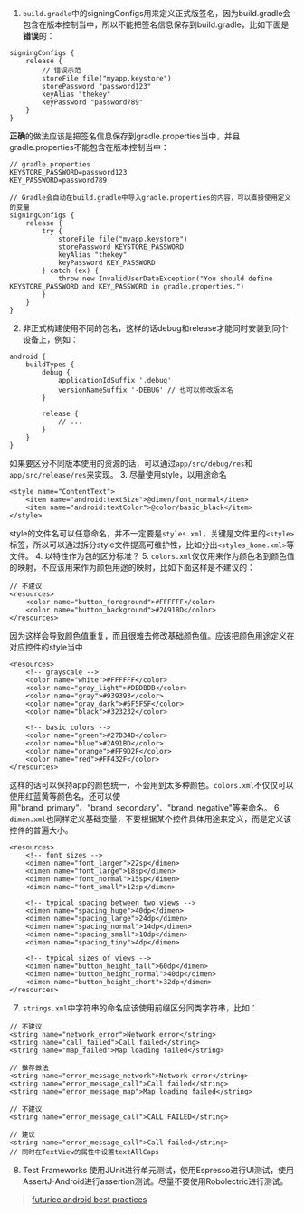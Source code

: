 1. `build.gradle`中的signingConfigs用来定义正式版签名，因为build.gradle会包含在版本控制当中，所以不能把签名信息保存到build.gradle，比如下面是**错误**的：
```
signingConfigs {
	release {
		// 错误示范
		storeFile file("myapp.keystore")
		storePassword "password123"
		keyAlias "thekey"
		keyPassword "password789"
	}
}
```
**正确**的做法应该是把签名信息保存到gradle.properties当中，并且gradle.properties不能包含在版本控制当中：
```
// gradle.properties
KEYSTORE_PASSWORD=password123
KEY_PASSWORD=password789

// Gradle会自动在build.gradle中导入gradle.properties的内容，可以直接使用定义的变量
signingConfigs {
	release {
		try {
			storeFile file("myapp.keystore")
			storePassword KEYSTORE_PASSWORD
			keyAlias "thekey"
			keyPassword KEY_PASSWORD
		} catch (ex) {
			throw new InvalidUserDataException("You should define KEYSTORE_PASSWORD and KEY_PASSWORD in gradle.properties.")
		}
	}
}
```
2. 非正式构建使用不同的包名，这样的话debug和release才能同时安装到同个设备上，例如：
```
android {
	buildTypes {
		debug {
			applicationIdSuffix '.debug'
			versionNameSuffix '-DEBUG' // 也可以修改版本名
		}

		release {
			// ...
		}
	}
}
```
如果要区分不同版本使用的资源的话，可以通过`app/src/debug/res`和`app/src/release/res`来实现。
3. 尽量使用style，以用途命名
```
<style name="ContentText">
	<item name="android:textSize">@dimen/font_normal</item>
	<item name="android:textColor">@color/basic_black</item>
</style>
```
style的文件名可以任意命名，并不一定要是`styles.xml`，关键是文件里的`<style>`标签，所以可以通过拆分style文件提高可维护性，比如分出`<styles_home.xml>`等文件。
4. 以特性作为包的区分标准？
5. `colors.xml`仅仅用来作为颜色名到颜色值的映射，不应该用来作为颜色用途的映射，比如下面这样是不建议的：
```
// 不建议
<resources>
	<color name="button_foreground">#FFFFFF</color>
	<color name="button_background">#2A91BD</color>
</resources>
```
因为这样会导致颜色值重复，而且很难去修改基础颜色值。应该把颜色用途定义在对应控件的style当中
```
<resources>
	<!-- grayscale -->
	<color name="white">#FFFFFF</color>
	<color name="gray_light">#DBDBDB</color>
	<color name="gray">#939393</color>
	<color name="gray_dark">#5F5F5F</color>
	<color name="black">#323232</color>

	<!-- basic colors -->
	<color name="green">#27D34D</color>
	<color name="blue">#2A91BD</color>
	<color name="orange">#FF9D2F</color>
	<color name="red">#FF432F</color>
</resources>
```
这样的话可以保持app的颜色统一，不会用到太多种颜色。`colors.xml`不仅仅可以使用红蓝黄等颜色名，还可以使用"brand_primary"、"brand_secondary"、"brand_negative"等来命名。
6. `dimen.xml`也同样定义基础变量，不要根据某个控件具体用途来定义，而是定义该控件的普遍大小。
```
<resources>
	<!-- font sizes -->
	<dimen name="font_larger">22sp</dimen>
	<dimen name="font_large">18sp</dimen>
	<dimen name="font_normal">15sp</dimen>
	<dimen name="font_small">12sp</dimen>

	<!-- typical spacing between two views -->
	<dimen name="spacing_huge">40dp</dimen>
	<dimen name="spacing_large">24dp</dimen>
	<dimen name="spacing_normal">14dp</dimen>
	<dimen name="spacing_small">10dp</dimen>
	<dimen name="spacing_tiny">4dp</dimen>

	<!-- typical sizes of views -->
	<dimen name="button_height_tall">60dp</dimen>
	<dimen name="button_height_normal">40dp</dimen>
	<dimen name="button_height_short">32dp</dimen>
</resources>
```
7. `strings.xml`中字符串的命名应该使用前缀区分同类字符串，比如：
```
// 不建议
<string name="network_error">Network error</string>
<string name="call_failed">Call failed</string>
<string name="map_failed">Map loading failed</string>

// 推荐做法
<string name="error_message_network">Network error</string>
<string name="error_message_call">Call failed</string>
<string name="error_message_map">Map loading failed</string>

// 不建议
<string name="error_message_call">CALL FAILED</string>

// 建议
<string name="error_message_call">Call failed</string>
// 同时在TextView的属性中设置textAllCaps
```
8. Test Frameworks
使用JUnit进行单元测试，使用Espresso进行UI测试，使用AssertJ-Android进行assertion测试。尽量不要使用Robolectric进行测试。

> [futurice android best practices](https://github.com/futurice/android-best-practices)
